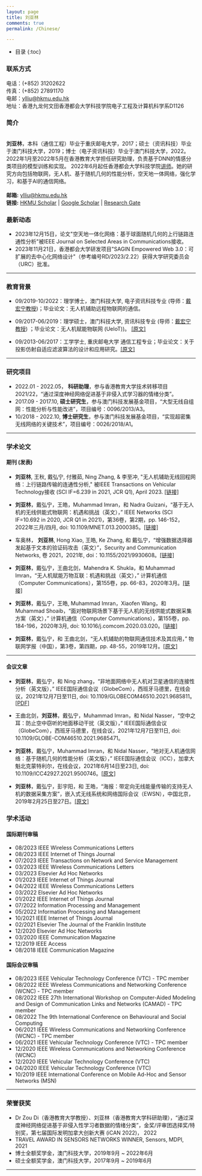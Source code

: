```yaml
---
layout: page
title: 刘亚林
comments: true
permalink: /Chinese/

---
```


* 目录
{:toc}

### 联系方式

电话：(+852) 31202622<br>
传真：(+852) 27891170<br>
电邮：ylliu@hkmu.edu.hk<br>
地址：香港九龙何文田香港都会大学科技学院电子工程及计算机科学系D1126
 
### 简介
 
<br>**刘亚林**，本科（通信工程）毕业于重庆邮电大学，2017；硕士（资讯科技）毕业于澳门科技大学，2019；博士（电子资讯科技）毕业于澳门科技大学，2022。2022年1月至2022年5月在香港教育大学担任研究助理，负责基于DNN的情感分类项目的模型训练和实现。 2022年6月起任香港都会大学科技学院[讲师](https://www.hkmu.edu.hk/st/people/key-staff/staff-profile/?email=ylliu&unit=S&T&po=N)。她的研究方向包括物联网，无人机、基于随机几何的性能分析，空天地一体网络，强化学习，和基于AI的通信网络。 <br> <br> **邮箱:** <ylliu@hkmu.edu.hk> 
<br> **链接:** [HKMU Scholar](https://scholars.hkmu.edu.hk/en/persons/yalin-liu/publications/) | [Google Scholar](https://scholar.google.com/citations?user=boJGB9cAAAAJ&hl=zh-CN) | [Research Gate](https://www.researchgate.net/profile/Yalin-Liu/research?ev=prf_act) &emsp;  

### 最新动态

* 2023年12月15日，论文"空天地一体化网络：基于球面随机几何的上行链路连通性分析"被IEEE Journal on Selected Areas in Communications接收。
* 2023年11月21日，香港都会大学研发项目"SAGIN Empowered Web 3.0：可扩展的去中心化网络设计"（参考编号RD/2023/2.22）获得大学研究委员会（URC）批准。
<!--* 2023 年 4 月，论文"无人机辅助无线回程网络：上行链路传输的连通性分析" 被IEEE Transactions on Vehicular Technology接收.
* 2022 年 10 月 20 日，获澳门科技大学博士毕业证书.
* 2022 年 8 月 30 日，荣获金奖/评审团选择奖/特别奖，获奖作品为“Dr Zou Di （香港教育大学教授）、刘亚林（香港教育大学科研助理），基于非侵入式学习者数据促进情绪分类”，加拿大第七届国际发明创新大赛（iCAN 2022）.
* 2022.06, 入职香港都会大学的讲师. -->

---
### 教育背景

* 09/2019-10/2022：理学博士，澳门科技大学, 电子资讯科技专业 (导师：[戴宏宁教授](https://www.henrylab.net/pubtype/journal/))；毕业论文：无人机辅助远程物联网的通信。

* 09/2017-06/2019：理学硕士，澳门科技大学, 资讯科技专业 (导师：[戴宏宁教授](https://www.henrylab.net/pubtype/journal/)) ；毕业论文：无人机赋能物联网 (UeIoT))。 [[原文]](https://github.com/yalin-liu/yalin-liu.github.io/blob/d82d9ad7fcb415b7500a357307ff06702e5ae261/papers/Master_Thesis.pdf)

* 09/2013-06/2017：工学学士, 重庆邮电大学 通信工程专业；毕业论文：关于投影仿射自适应滤波算法的设计和应用研究。[[原文]](https://github.com/yalin-liu/yalin-liu.github.io/blob/d82d9ad7fcb415b7500a357307ff06702e5ae261/papers/Bach_Thesis.pdf)

---

### 研究项目

* 2022.01 - 2022.05， **科研助理**，参与香港教育大学技术转移项目2021/22，“通过深度神经网络促进基于非侵入式学习器的情绪分类”。
* 2017.09 - 2017.10, **硕士研究生**，参与澳门科技发展基金项目，“大型无线自组网：性能分析与性能改进”，项目编号：0096/2013/A3。
* 10/2018 - 2022.10, **博士研究生**，参与澳门科技发展基金项目，“实现超密集无线网络的关键技术”，项目编号：0026/2018/A1。

---


### 学术论文

#### 期刊 (发表)

* **刘亚林**, 王秋, 戴弘宁, 付雅茹, Ning Zhang, & 李至冲, "无人机辅助无线回程网络：上行链路传输的连通性分析," 被IEEE Transactions on Vehicular Technology接收 (SCI IF=6.239 in 2021, JCR Q1), April 2023. [[链接]](https://ieeexplore.ieee.org/document/10104142)

*  **刘亚林**，戴弘宁，王皓，Muhammad Imran，和 Nadra Guizani，“基于无人机的无线供能式物联网：机遇和挑战（英文），” IEEE Networks (SCI IF=10.692 in 2020, JCR Q1 in 2021)，第36卷，第2期，pp. 146-152，2022年三月/四月, doi: 10.1109/MNET.013.2000385。[[链接]](https://ieeexplore.ieee.org/document/9762455)

* 车奥林， **刘亚林**, Hong Xiao, 王皓, Ke Zhang, 和 戴弘宁，“增强数据选择器发起基于文本的验证码攻击（英文）”，Security and Communication Networks, 卷 2021，2021年, doi：10.1155/2021/9930608。[[链接]](https://www.hindawi.com/journals/scn/2021/9930608/)

* **刘亚林**，戴弘宁，王曲北剑，Mahendra K. Shukla，和 Muhammad Imran，“无人机赋能万物互联：机遇和挑战（英文），” 计算机通信（Computer Communications），第155卷，pp. 66-83，2020年3月。[[链接]](https://www.sciencedirect.com/science/article/pii/S0140366419318754)

*  **刘亚林**，戴弘宁，王皓, Muhammad Imran，Xiaofen Wang，和 Muhammad Shoaib，“面对物联网场景下基于无人机的无线供能式数据采集方案（英文），” 计算机通信（Computer Communications），第155卷，pp. 184-196，2020年3月, doi: 10.1016/j.comcom.2020.03.020。[[链接]](https://www.sciencedirect.com/science/article/pii/S0140366419304852)

*  **刘亚林**，戴弘宁，和 王曲北剑，“无人机辅助的物联网通信技术及其应用，” 物联网学报（中国），第3卷，第四期，pp. 48-55，2019年12月。[[原文]](https://www.henrylab.net/wp-content/uploads/2020/02/UEIoT-CIoTJ19.pdf)
 
---

#### 会议文章

* **刘亚林**，戴弘宁，和 Ning zhang，“非地面网络中无人机对卫星通信的连接性分析（英文版），” IEEE国际通信会议（GlobeCom），西班牙马德里，在线会议，2021年12月7日至11日, doi: 10.1109/GLOBECOM46510.2021.9685811。[[PDF]](https://github.com/yalin-liu/yalin-liu.github.io/blob/ac92780f706900d9da2079947c9eeec5fb317105/papers/A2S%20GloCom.pdf)

* 王曲北剑，**刘亚林**，戴弘宁，Muhammad Imran，和 Nidal Nasser，“空中之耳：防止空中窃听的地面移动干扰（英文版），” IEEE国际通信会议（GlobeCom），西班牙马德里，在线会议，2021年12月7日至11日, doi: 10.1109/GLOBE-COM46510.2021.9685471。

* **刘亚林**，戴弘宁，Muhammad Imran，和 Nidal Nasser，“地对无人机通信网络：基于随机几何的性能分析（英文版），” IEEE国际通信会议（ICC），加拿大魁北克蒙特利尔，在线会议，2021年6月14日至23日, doi: 10.1109/ICC42927.2021.9500746。[[原文]](https://github.com/yalin-liu/yalin-academic/blob/4c682e1a003864ffb4a826131beab179963baa59/papers/SGG2U.pdf)

* **刘亚林**，戴弘宁，彭宇阳，和 王皓，“海报：带定向无线能量传输的支持无人机的数据采集方案”，嵌入式无线系统和网络国际会议（EWSN），中国北京，2019年2月25日至27日。[[原文]](https://github.com/yalin-liu/yalin-academic/blob/517ff5d24a5fa74da5a7ebe9110e15de7d988c01/papers/EWSN-liu.pdf)

### 学术活动

#### 国际期刊审稿

* 08/2023 IEEE Wireless Communications Letters
* 08/2023 IEEE Internet of Things Journal
* 07/2023 IEEE Transactions on Network and Service Management
* 03/2023 IEEE Wireless Communications Letters
* 03/2023 Elsevier Ad Hoc Networks
* 01/2023 IEEE Internet of Things Journal
* 04/2022 IEEE Wireless Communications Letters
* 03/2022 Elsevier Ad Hoc Networks
* 01/2022 IEEE Internet of Things Journal
* 07/2022 Information Processing and Management
* 05/2022 Information Processing and Management
* 10/2021 IEEE Internet of Things Journal
* 02/2021 Elsevier The Journal of the Franklin Institute 
* 12/2020 Elsevier Ad Hoc Networks
* 03/2020 IEEE Communication Magazine
* 12/2019 IEEE Access
* 08/2018 IEEE Communication Magazine

#### 国际会议审稿

* 08/2023 IEEE Vehicular Technology Conference (VTC) - TPC member
* 08/2022 IEEE Wireless Communications and Networking Conference (WCNC) - TPC member
* 08/2022 IEEE 27th International Workshop on Computer-Aided Modeling and Design of Communication Links and Networks (CAMAD) - TPC member
* 08/2022 The 9th International Conference on Behavioural and Social Computing
* 06/2021 IEEE Wireless Communications and Networking Conference (WCNC) - TPC member
* 06/2021 IEEE Vehicular Technology Conference (VTC) - TPC member
* 12/2020 IEEE Wireless Communications and Networking Conference (WCNC)
* 12/2020 IEEE Vehicular Technology Conference (VTC)
* 04/2020 IEEE Vehicular Technology Conference (VTC)
* 10/2019 IEEE International Conference on Mobile Ad-Hoc and Sensor Networks (MSN) 

---

### 荣誉获奖
*  Dr Zou Di（香港教育大学教授）、刘亚林（香港教育大学科研助理），“通过深度神经网络促进基于非侵入性学习者数据的情绪分类”，金奖/评审团选择奖/特别奖，第七届国际发明加拿大创新大赛 (iCAN 2022)， 2022
*  TRAVEL AWARD IN SENSORS NETWORKS WINNER, Sensors, MDPI, 2021
*  博士全额奖学金，澳门科技大学，2019年9月 ~ 2022年6月
*  硕士全额奖学金，澳门科技大学，2017年9月 ~ 2019年6月

---
